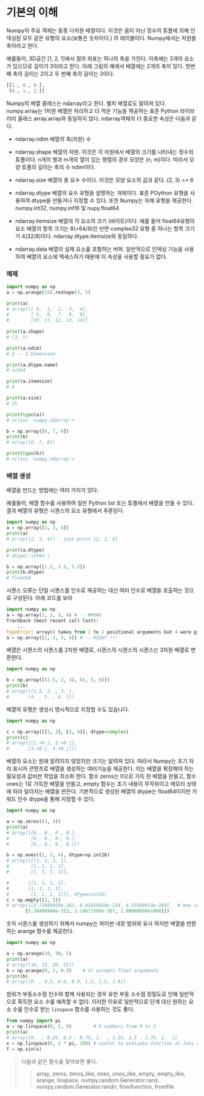 # <strong> 기본의 이해 </strong>
Numpy의 주요 객체는 동종 다차원 배열이다. 이것은 음이 아닌 정수의 튜플에 의해 인덱싱된 모두 같은 유형의 요소(보통은 숫자이다.) 의 테이블이다. Numpy에서는 차원을 축이라고 한다. 

예를들어, 3D공간 [1, 2, 1]에서 점의 좌표는 하나의 축을 가진다. 이축에는 3개의 요소가 있으므로 길이가 3이라고 한다. 아래 그림의 예에서 배열에는 2개의 축이 있다. 첫번째 축의 길이는 2이고 두 번째 축의 길이는 3이다. 

```python
[[1., 0., 0.], 
 [0., 1., 2.]]
```
Numpy의 배열 클래스는 ndarray라고 한다. 별치 배열로도 알려져 있다. numpy.array는 1차원 배열만 처리하고 더 적은 기능을 제공하는 표준 Python 라이브러리 클래스 array.array와 동일하지 않다. ndarray객체의 더 중요한 속성은 다음과 같다. 

* ndarray.ndim
배열의 축(차원) 수 

* ndarray.shape 
배열의 차원. 이것은 각 차원에서 배열의 크기를 나타내는 정수의 튜플이다. n개의 행과 m개의 열이 있는 행렬의 경우 모양은 (n, m)이다. 따라서 모양 튜플의 길이는 축의 수 ndim이다. 

* ndarray.size 
배열의 총 요수 수이다. 이것은 모양 요소의 곱과 같다. (2, 3) => 6 

* ndarray.dtype 
배열의 요수 유형을 설명하는 개체이다. 표준 POython 유형을 사용하여 dtype을 만들거나 지정할 수 있다. 또한 Numpy는 자체 유형을 제공한다. numpy.int32, numpy.int16 및 nupy.float64 

* ndarray.itemsize 
배열의 각 요소의 크기 (바이트)이다. 예를 들어 float64유형의 요소 배열의 항목 크기는 8(=64/8)인 반면 complex32 유형 중 하나는 항목 크기가 4(32/8)이다. ndarray.dtype.itemsize와 동일하다. 

* ndarray.data 
배열의 실제 요소를 포함하는 버퍼. 일반적으로 인덱싱 기능을 사용하여 배열의 요소에 액세스하기 때문에 이 속성을 사용할 필요가 없다. 

### <strong> 예제</strong>
```python
import numpy as np
a = np.arange(15).reshape(3, 5)

print(a)
# array([[ 0,  1,  2,  3,  4],
#        [ 5,  6,  7,  8,  9],
#        [10, 11, 12, 13, 14]]
 
print(a.shape) 
# (3, 5) 

print(a.ndim)
# 2 -- 2 Dimension 

print(a.dtype.name)
# int64 

print(a.itemsize)
# 8 

print(a.size)
# 15 

print(type(a))
# <class 'numpy.ndarray'>

b = np.array([6, 7, 8])
print(b) 
# array([6, 7, 8])

print(type(b))
# <class 'numpy.ndarray'> 

```

### <strong> 배열 생성</strong>
배열을 만드는 방법에는 여러 가지가 있다. 

예를들어, 배열 함수를 사용하여 일반 Python list 또는 튜플에서 배열을 만들 수 있다. 결과 배열의 유형은 시퀀스의 요소 유형에서 추론된다. 
```python
import numpy as np
a = np.array([2, 3, 4])
print(a)
# array([2, 3, 4]) - just print [2, 3, 4]

print(a.dtype)
# dtype('int64')

b = np.array([1.2, 3.5, 5.2])
print(b.dtype)
# float64 
```
시퀀스 오류는 단일 시퀀스를 인수로 제공하는 대신 여러 인수로 배열을 호출하는 것으로 구성된다. 아래 코드를 보라 
```python
import numpy as np 
a = np.array(1, 2, 3, 4) # -- WRONG 
Trackback (most recent call last):
	...
TypeError: array() takes from 1 to 2 positional arguments but 4 were given
a = np.array([1, 2, 3, 4]) # -- RIGHT !!!
```
배열은 시퀀스의 시퀀스를 2차원 배열로, 시퀀스의 시퀀스의 시퀀스는 3차원 배열로 변환한다. 
```python 
import numpy as np 

b = np.array([(1.5, 2, 3), (4, 5, 6)]) 
print(b)
# array([[1.5, 2. , 3. ],
#       [4. , 5. , 6. ]])
```
배열의 유형은 생성시 명시적으로 지정할 수도 있습니다. 

```python 
import numpy as np 

c = np.array([[1, 2], [3, 4]], dtype=complex)
print(c) 
# array([[1.+0.j, 2.+0.j],
#       [3.+0.j, 4.+0.j]])
```
배열의 요소는 원래 알려지지 않았지만 크기는 알려져 있다. 따라서 Numpy는 초기 자리 표시자 콘텐츠로 배열을 생성하는 여러기능을 제공한다. 이는 배열을 확장해야 하는 필요성과 값비싼 작업을 최소화 한다. 
함수 zeros는 0으로 가득 찬 배열을 만들고, 함수 ones는 1로 가득찬 배열을 만들고, empty 함수는 초기 내용이 무작위이고 메모리 상태에 따라 달라지는 배열을 만든다. 기본적으로 생성된 배열의 dtype는 float64이지만 키워드 인수 dtype을 통해 지정할 수 있다. 

```python 
import numpy as np 

a = np.zeros((3, 4)) 
print(a)
# array([[0., 0., 0., 0.],
#        [0., 0., 0., 0.],
#        [0., 0., 0., 0.]])

b = np.ones((2, 3, 4), dtype=np.int16)
# array([[[1, 1, 1, 1],
#        [1, 1, 1, 1],
#        [1, 1, 1, 1]],

#       [[1, 1, 1, 1],
#       [1, 1, 1, 1],
#        [1, 1, 1, 1]]], dtype=int16)
c = np.empty((2, 3))
# array([[3.73603959e-262, 6.02658058e-154, 6.55490914e-260],  # may vary
       [5.30498948e-313, 3.14673309e-307, 1.00000000e+000]])
```
숫자 시퀀스를 생성하기 위해서 numpy는 파이썬 내장 범위와 유사 하지만 배열을 반환하는 arange 함수를 제공한다. 
```python 
import numpy as np

a = np.arange(10, 30, 5)
print(a) 
# array([10, 15, 20, 25])
b = np.arange(0, 2, 0.3)	# it accepts float arguments 
print(b) 
# array([0. , 0.3, 0.6, 0.9, 1.2, 1.5, 1.8])

```
범위가 부동소수점 인수와 함께 사용되는 경우 유한 부동 소수점 정밀도로 인해 일반적으로 획득한 요소 수를 예측할 수 없다. 이러한 이유로 일반적으로 단계 대신 원하는 요소 수를 인수로 받는 `linspace` 함수를 사용하는 것도 좋다. 

```python
from numpy import pi 
a = np.linspace(0, 2, 9)		# 9 numbers from 0 to 2 
print(a) 
# array([0.  , 0.25, 0.5 , 0.75, 1.  , 1.25, 1.5 , 1.75, 2.  ])
x = np.linspace(0, 2 * pi, 100)	# useful to evaluate function at lots of points 
f = np.sin(x) 

```
> 다음과 같은 함수를 찾아보면 좋다. 
>> array, zeros, zeros_like, ones, ones_like, empty, empty_like, arange, linspace, numpy.random.Generator.rand, numpy.random.Generator.randn, fromfunction, fromfile
